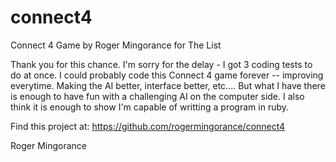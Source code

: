 connect4
========

Connect 4 Game by Roger Mingorance for The List

Thank you for this chance. I'm sorry for the delay - I got 3 coding tests to do at once.
I could probably code this Connect 4 game forever -- improving everytime. Making the AI better,
interface better, etc.... But what I have there is enough to have fun with a challenging AI on
the computer side. I also think it is enough to show I'm capable of writting a program in ruby.

Find this project at: https://github.com/rogermingorance/connect4


Roger Mingorance